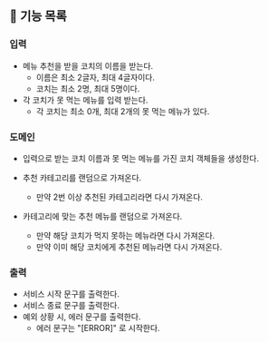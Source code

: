 ## 🚀 기능 목록

### 입력

* 메뉴 추천을 받을 코치의 이름을 받는다.
  * 이름은 최소 2글자, 최대 4글자이다.
  * 코치는 최소 2명, 최대 5명이다.
* 각 코치가 못 먹는 메뉴를 입력 받는다.
  * 각 코치는 최소 0개, 최대 2개의 못 먹는 메뉴가 있다.

### 도메인

* 입력으로 받는 코치 이름과 못 먹는 메뉴를 가진 코치 객체들을 생성한다.

* 추천 카테고리를 랜덤으로 가져온다.
  * 만약 2번 이상 추천된 카테고리라면 다시 가져온다.
* 카테고리에 맞는 추천 메뉴를 랜덤으로 가져온다.
  * 만약 해당 코치가 먹지 못하는 메뉴라면 다시 가져온다.
  * 만약 이미 해당 코치에게 추천된 메뉴라면 다시 가져온다.

### 출력

* 서비스 시작 문구를 출력한다.
* 서비스 종료 문구를 출력한다.
* 예외 상황 시, 에러 문구를 출력한다.
  * 에러 문구는 "[ERROR]" 로 시작한다.